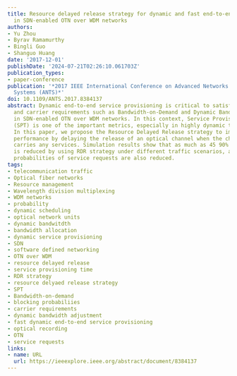```yaml
---
title: Resource delayed release strategy for dynamic and fast end-to-end service provisioning
  in SDN-enabled OTN over WDM networks
authors:
- Yu Zhou
- Byrav Ramamurthy
- Bingli Guo
- Shanguo Huang
date: '2017-12-01'
publishDate: '2024-07-21T02:26:10.061703Z'
publication_types:
- paper-conference
publication: '*2017 IEEE International Conference on Advanced Networks and Telecommunications
  Systems (ANTS)*'
doi: 10.1109/ANTS.2017.8384137
abstract: Dynamic end-to-end service provisioning is critical to satisfy various user
  and carrier requirements such as Bandwidth-on-Demand and Dynamic Bandwidth Adjustment
  in SDN-enabled OTN over WDM networks. In this context, Service Provisioning Time
  (SPT) is one of the important metrics, especially in highly dynamic traffic scenarios.
  In this paper, we propose the Resource Delayed Release strategy to improve the SPT
  performance by delaying the release of an optical channel when the channel no longer
  carries any services. Simulation results show that as much as 45 90% of the SPT
  is reduced by using RDR strategy under different traffic scenarios, and the blocking
  probabilities of service requests are also reduced.
tags:
- telecommunication traffic
- Optical fiber networks
- Resource management
- Wavelength division multiplexing
- WDM networks
- probability
- dynamic scheduling
- optical network units
- dynamic bandwitdth
- bandwidth allocation
- dynamic service provisioning
- SDN
- software defined networking
- OTN over WDM
- resource delayed release
- service provisioning time
- RDR strategy
- resource delyaed release strategy
- SPT
- Bandwidth-on-demand
- blocking probabiliies
- carrier requirements
- dynamic bandwidth adjustment
- fast dynamic end-to-end service provisioning
- optical recording
- OTN
- service requests
links:
- name: URL
  url: https://ieeexplore.ieee.org/abstract/document/8384137
---
```

